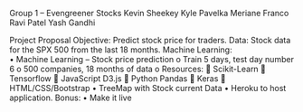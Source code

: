 Group 1 – Evengreener Stocks
Kevin Sheekey
Kyle Pavelka
Meriane Franco
Ravi Patel
Yash Gandhi

Project Proposal
Objective:
Predict stock price for traders. 
Data: Stock data for the SPX 500 from the last 18 months.
Machine Learning:  
•	Machine Learning – Stock price prediction
o	Train 5 days, test day number 6 
o	500 companies, 18 months of data
o	Resources:
	Scikit-Learn
	Tensorflow
	JavaScript D3.js
	Python Pandas
	Keras
	HTML/CSS/Bootstrap
•	TreeMap with Stock current Data
•	Heroku to host application.
Bonus:
•	Make it live

